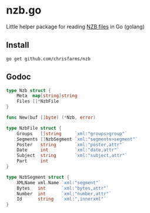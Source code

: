 nzb.go
======

Little helper package for reading [NZB files](http://en.wikipedia.org/wiki/NZB) in Go (golang)

Install
-------

```
go get github.com/chrisfarms/nzb
```


Godoc
-----

```go
type Nzb struct {
    Meta  map[string]string
    Files []*NzbFile
}
```


```go
func New(buf []byte) (*Nzb, error)
```

```go
type NzbFile struct {
    Groups   []string     `xml:"groups>group"`
    Segments []NzbSegment `xml:"segments>segment"`
    Poster   string       `xml:"poster,attr"`
    Date     int          `xml:"date,attr"`
    Subject  string       `xml:"subject,attr"`
    Part     int
}
```

```go
type NzbSegment struct {
    XMLName xml.Name `xml:"segment"`
    Bytes   int      `xml:"bytes,attr"`
    Number  int      `xml:"number,attr"`
    Id      string   `xml:",innerxml"`
}
```


